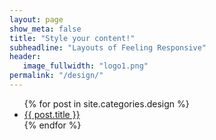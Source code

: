 ```yaml
---
layout: page
show_meta: false
title: "Style your content!"
subheadline: "Layouts of Feeling Responsive"
header:
   image_fullwidth: "logo1.png"
permalink: "/design/"
---
```

<ul>
    {% for post in site.categories.design %}
    <li><a href="{{ site.url }}{{ site.baseurl }}{{ post.url }}">{{ post.title }}</a></li>
    {% endfor %}
</ul>